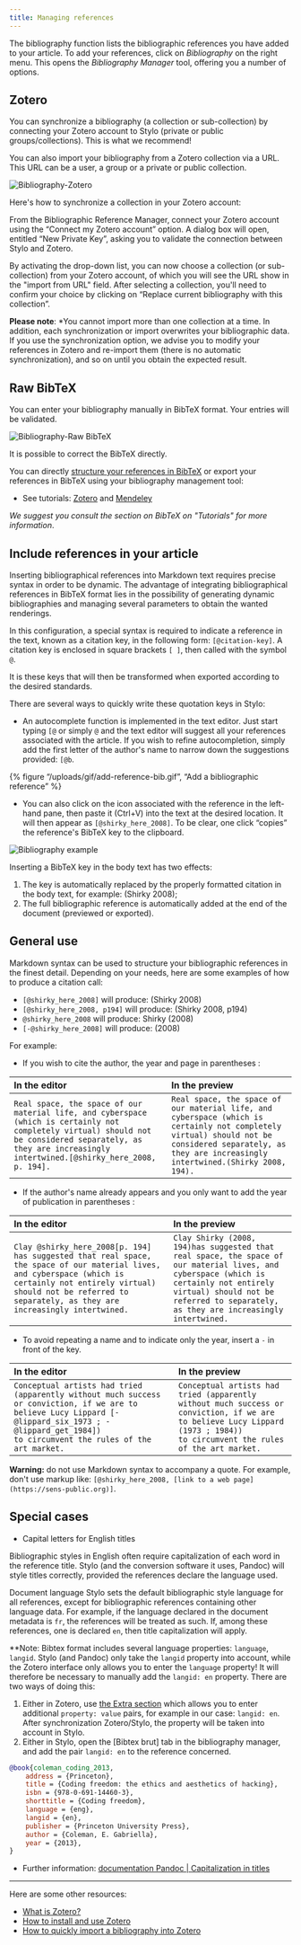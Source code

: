 ```yaml
---
title: Managing references
---
```


The bibliography function lists the bibliographic references you have added to your article. To add your references, click on *Bibliography* on the right menu. This opens the *Bibliography Manager* tool, offering you a number of options.

## Zotero

You can synchronize a bibliography (a collection or sub-collection) by connecting your Zotero account to Stylo (private or public groups/collections). This is what we recommend! 

You can also import your bibliography from a Zotero collection via a URL.
This URL can be a user, a group or a private or public collection.

![Bibliography-Zotero](/uploads/images/refonte_doc/ANG/Biblio-Zotero_ANG.png)

Here's how to synchronize a collection in your Zotero account:

From the Bibliographic Reference Manager, connect your Zotero account using the “Connect my Zotero account” option. A dialog box will open, entitled “New Private Key”, asking you to validate the connection between Stylo and Zotero.

By activating the drop-down list, you can now choose a collection (or sub-collection) from your Zotero account, of which you will see the URL show in the "import from URL" field.
After selecting a collection, you'll need to confirm your choice by clicking on “Replace current bibliography with this collection”.

**Please note**: *You cannot import more than one collection at a time. In addition, each synchronization or import overwrites your bibliographic data. If you use the synchronization option, we advise you to modify your references in Zotero and re-import them (there is no automatic synchronization), and so on until you obtain the expected result.

## Raw BibTeX 

You can enter your bibliography manually in BibTeX format. Your entries will be validated.

![Bibliography-Raw BibTeX](/uploads/images/refonte_doc/ANG/biblio-bibtex_ANG.png)

It is possible to correct the BibTeX directly. 

You can directly [structure your references in BibTeX](http://www.andy-roberts.net/writing/latex/bibliographies) or export your references in BibTeX using your bibliography management tool:

- See tutorials: [Zotero](https://bib.umontreal.ca/en/citer/logiciels-bibliographiques/zotero/installer) and [Mendeley](https://libguides.usask.ca/c.php?g=218034&p=1446316)

*We suggest you consult the section on BibTeX on "Tutorials" for more information*.

## Include references in your article

Inserting bibliographical references into Markdown text requires precise syntax in order to be dynamic.
The advantage of integrating bibliographical references in BibTeX format lies in the possibility of generating dynamic bibliographies and managing several parameters to obtain the wanted renderings. 

In this configuration, a special syntax is required to indicate a reference in the text, known as a citation key, in the following form: `[@citation-key]`.
A citation key is enclosed in square brackets `[ ]`, then called with the symbol `@`.

It is these keys that will then be transformed when exported according to the desired standards.

There are several ways to quickly write these quotation keys in Stylo:

- An autocomplete function is implemented in the text editor. Just start typing `[@` or simply `@` and the text editor will suggest all your references associated with the article. If you wish to refine autocompletion, simply add the first letter of the author's name to narrow down the suggestions provided: `[@b`.

{% figure “/uploads/gif/add-reference-bib.gif”, “Add a bibliographic reference” %}

- You can also click on the icon associated with the reference in the left-hand pane, then paste it (Ctrl+V) into the text at the desired location. It will then appear as `[@shirky_here_2008]`. To be clear, one click “copies” the reference's BibTeX key to the clipboard. 

![Bibliography example](/uploads/images/refonte_doc/ANG/biblio-exemple_ANG.png)

Inserting a BibTeX key in the body text has two effects:

1. The key is automatically replaced by the properly formatted citation in the body text, for example: (Shirky 2008);
2. The full bibliographic reference is automatically added at the end of the document (previewed or exported).

## General use

Markdown syntax can be used to structure your bibliographic references in the finest detail. Depending on your needs, here are some examples of how to produce a citation call:
- `[@shirky_here_2008]` will produce: (Shirky 2008)
- `[@shirky_here_2008, p194]` will produce: (Shirky 2008, p194)
- `@shirky_here_2008` will produce: Shirky (2008)
- `[-@shirky_here_2008]` will produce: (2008)

For example:

- If you wish to cite the author, the year and page in parentheses :

|In the editor | In the preview|
|:--|:--|
|`Real space, the space of our material life, and cyberspace (which is certainly not completely virtual) should not be considered separately, as they are increasingly intertwined.[@shirky_here_2008, p. 194].` | `Real space, the space of our material life, and cyberspace (which is certainly not completely virtual) should not be considered separately, as they are increasingly intertwined.(Shirky 2008, 194).`|

- If the author's name already appears and you only want to add the year of publication in parentheses :

|In the editor | In the preview|
|:--|:--|
|`Clay @shirky_here_2008[p. 194] has suggested that real space, the space of our material lives, and cyberspace (which is certainly not entirely virtual) should not be referred to separately, as they are increasingly intertwined.` | `Clay Shirky (2008, 194)has suggested that real space, the space of our material lives, and cyberspace (which is certainly not entirely virtual) should not be referred to separately, as they are increasingly intertwined.`|

- To avoid repeating a name and to indicate only the year, insert a `-` in front of the key.

|In the editor | In the preview|
|:--|:--|
|`Conceptual artists had tried (apparently without much success or conviction, if we are to believe Lucy Lippard [-@lippard_six_1973 ; -@lippard_get_1984])`<br/>`to circumvent the rules of the art market.` | `Conceptual artists had tried (apparently without much success or conviction, if we are to believe Lucy Lippard (1973 ; 1984))`<br/>`to circumvent the rules of the art market.`|

**Warning:** do not use Markdown syntax to accompany a quote. For example, don't use markup like: `[@shirky_here_2008, [link to a web page](https://sens-public.org)]`.

## Special cases

- Capital letters for English titles

Bibliographic styles in English often require capitalization of each word in the reference title. Stylo (and the conversion software it uses, Pandoc) will style titles correctly, provided the references declare the language used. 

Document language Stylo sets the default bibliographic style language for all references, except for bibliographic references containing other language data. For example, if the language declared in the document metadata is `fr`, the references will be treated as such. If, among these references, one is declared `en`, then title capitalization will apply.

**Note: Bibtex format includes several language properties: `language`, `langid`. Stylo (and Pandoc) only take the `langid` property into account, while the Zotero interface only allows you to enter the `language` property! It will therefore be necessary to manually add the `langid: en` property. There are two ways of doing this: 

1. Either in Zotero, use [the Extra section](https://www.zotero.org/support/kb/item_types_and_fields#citing_fields_from_extra) which allows you to enter additional `property: value` pairs, for example in our case: `langid: en`. After synchronization Zotero/Stylo, the property will be taken into account in Stylo.
2. Either in Stylo, open the [Bibtex brut] tab in the bibliography manager, and add the pair `langid: en` to the reference concerned.   

```bibtex
@book{coleman_coding_2013,
	address = {Princeton},
	title = {Coding freedom: the ethics and aesthetics of hacking},
	isbn = {978-0-691-14460-3},
	shorttitle = {Coding freedom},
	language = {eng},
	langid = {en},
	publisher = {Princeton University Press},
	author = {Coleman, E. Gabriella},
	year = {2013},
}
```

- Further information: [documentation Pandoc | Capitalization in titles](https://pandoc.org/MANUAL.html#capitalization-in-titles)

---

Here are some other resources:

- [What is Zotero?](http://editorialisation.org/ediwiki/index.php?title=Zotero)
- [How to install and use Zotero](https://bib.umontreal.ca/citer/logiciels-bibliographiques/zotero/installer)
- [How to quickly import a bibliography into Zotero](https://bib.umontreal.ca/citer/logiciels-bibliographiques/zotero/installer#h5o-13)
